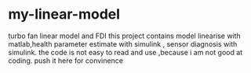 # my-linear-model
turbo fan linear model and FDI
this project contains model linearise with matlab,health parameter estimate with simulink , sensor diagnosis with simulink.
the code is not easy to read and use ,because i am not good at coding. 
push it here for convinence
